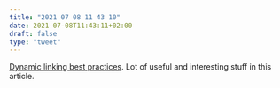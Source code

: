 ```yaml
---
title: "2021 07 08 11 43 10"
date: 2021-07-08T11:43:11+02:00
draft: false
type: "tweet"
---
```

[Dynamic linking best practices](https://begriffs.com/posts/2021-07-04-shared-libraries.html). Lot of useful and interesting stuff in this article.
